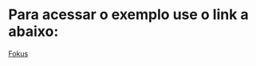 # Para acessar o exemplo use o link a abaixo:
<a href=https://ericovinicosta.github.io/fokus>Fokus</a>